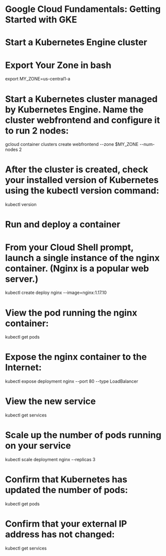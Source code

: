 #  Google Cloud Fundamentals: Getting Started with GKE

# Start a Kubernetes Engine cluster

# Export Your Zone in bash 
export MY_ZONE=us-central1-a

# Start a Kubernetes cluster managed by Kubernetes Engine. Name the cluster webfrontend and configure it to run 2 nodes:

gcloud container clusters create webfrontend --zone $MY_ZONE --num-nodes 2

# After the cluster is created, check your installed version of Kubernetes using the kubectl version command:

kubectl version

# Run and deploy a container
# From your Cloud Shell prompt, launch a single instance of the nginx container. (Nginx is a popular web server.)

kubectl create deploy nginx --image=nginx:1.17.10


# View the pod running the nginx container:

kubectl get pods

# Expose the nginx container to the Internet:

kubectl expose deployment nginx --port 80 --type LoadBalancer

# View the new service

kubectl get services

#  Scale up the number of pods running on your service

kubectl scale deployment nginx --replicas 3


# Confirm that Kubernetes has updated the number of pods:

kubectl get pods
 
# Confirm that your external IP address has not changed:

kubectl get services